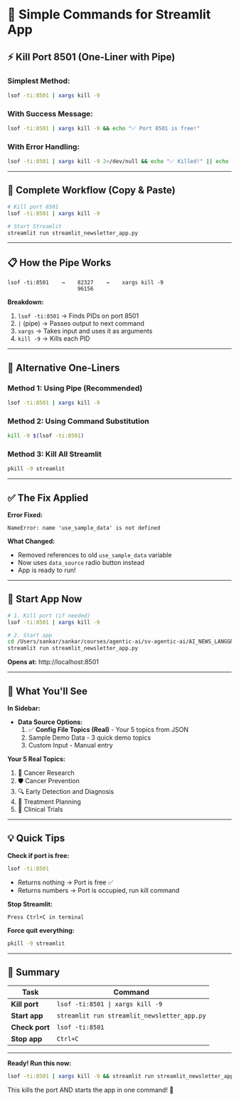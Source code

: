 # 🚀 Simple Commands for Streamlit App

## ⚡ Kill Port 8501 (One-Liner with Pipe)

### **Simplest Method:**
```bash
lsof -ti:8501 | xargs kill -9
```

### **With Success Message:**
```bash
lsof -ti:8501 | xargs kill -9 && echo "✅ Port 8501 is free!"
```

### **With Error Handling:**
```bash
lsof -ti:8501 | xargs kill -9 2>/dev/null && echo "✅ Killed!" || echo "✅ Already free"
```

---

## 🎯 Complete Workflow (Copy & Paste)

```bash
# Kill port 8501
lsof -ti:8501 | xargs kill -9

# Start Streamlit
streamlit run streamlit_newsletter_app.py
```

---

## 📋 How the Pipe Works

```
lsof -ti:8501    →    82327    →    xargs kill -9
                      96156
```

**Breakdown:**
1. `lsof -ti:8501` → Finds PIDs on port 8501
2. `|` (pipe) → Passes output to next command
3. `xargs` → Takes input and uses it as arguments
4. `kill -9` → Kills each PID

---

## 🔄 Alternative One-Liners

### Method 1: Using Pipe (Recommended)
```bash
lsof -ti:8501 | xargs kill -9
```

### Method 2: Using Command Substitution
```bash
kill -9 $(lsof -ti:8501)
```

### Method 3: Kill All Streamlit
```bash
pkill -9 streamlit
```

---

## ✅ The Fix Applied

**Error Fixed:**
```
NameError: name 'use_sample_data' is not defined
```

**What Changed:**
- Removed references to old `use_sample_data` variable
- Now uses `data_source` radio button instead
- App is ready to run!

---

## 🚀 Start App Now

```bash
# 1. Kill port (if needed)
lsof -ti:8501 | xargs kill -9

# 2. Start app
cd /Users/sankar/sankar/courses/agentic-ai/sv-agentic-ai/AI_NEWS_LANGGRAPH
streamlit run streamlit_newsletter_app.py
```

**Opens at:** http://localhost:8501

---

## 🎯 What You'll See

**In Sidebar:**
- **Data Source Options:**
  1. ✅ **Config File Topics (Real)** - Your 5 topics from JSON
  2. Sample Demo Data - 3 quick demo topics  
  3. Custom Input - Manual entry

**Your 5 Real Topics:**
1. 🔬 Cancer Research
2. 🛡️ Cancer Prevention
3. 🔍 Early Detection and Diagnosis
4. 💊 Treatment Planning
5. 🧪 Clinical Trials

---

## 💡 Quick Tips

**Check if port is free:**
```bash
lsof -ti:8501
```
- Returns nothing → Port is free ✅
- Returns numbers → Port is occupied, run kill command

**Stop Streamlit:**
```
Press Ctrl+C in terminal
```

**Force quit everything:**
```bash
pkill -9 streamlit
```

---

## 📝 Summary

| Task | Command |
|------|---------|
| **Kill port** | `lsof -ti:8501 \| xargs kill -9` |
| **Start app** | `streamlit run streamlit_newsletter_app.py` |
| **Check port** | `lsof -ti:8501` |
| **Stop app** | `Ctrl+C` |

---

**Ready! Run this now:**
```bash
lsof -ti:8501 | xargs kill -9 && streamlit run streamlit_newsletter_app.py
```

This kills the port AND starts the app in one command! 🚀


